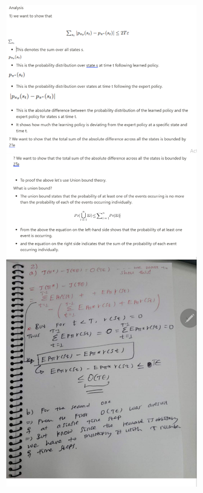 ![what is Reinforcement learning](/hw1/cs285/Images/one.PNG "Optional title attribute")
![what is Reinforcement learning](/hw1/cs285/Images/part2.PNG "Optional title attribute")
![what is Reinforcement learning](/hw1/cs285/Images/part22.jpg "Optional title attribute")
